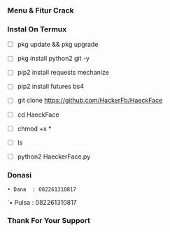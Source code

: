 ### Menu & Fitur Crack



### Instal On Termux
- [ ] pkg update && pkg upgrade

- [ ] pkg install python2 git -y

- [ ] pip2 install requests mechanize

- [ ] pip2 install futures bs4

- [ ] git clone https://github.com/HackerFb/HaeckFace

- [ ] cd HaeckFace

- [ ] chmod +x *

- [ ] ls

- [ ] python2 HaeckerFace.py

### Donasi
`• Dana  : 082261310817`

`• Pulsa : 082261310817
### Thank For Your Support

